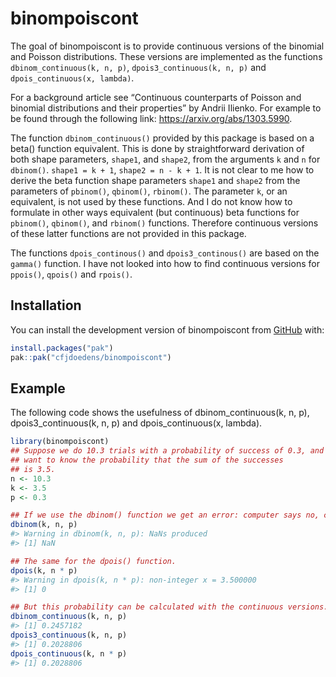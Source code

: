 
<!-- README.md is generated from README.Rmd. Please edit that file -->

# binompoiscont

The goal of binompoiscont is to provide continuous versions of the
binomial and Poisson distributions. These versions are implemented as
the functions `dbinom_continuous(k, n, p)`, `dpois3_continuous(k, n, p)`
and `dpois_continuous(x, lambda)`.

For a background article see “Continuous counterparts of Poisson and
binomial distributions and their properties” by Andrii Ilienko. For
example to be found through the following link:
<https://arxiv.org/abs/1303.5990>.

The function `dbinom_continuous()` provided by this package is based on
a beta() function equivalent. This is done by straightforward derivation
of both shape parameters, `shape1`, and `shape2`, from the arguments `k`
and `n` for `dbinom()`. `shape1 = k + 1`, `shape2 = n - k + 1`. It is
not clear to me how to derive the beta function shape parameters
`shape1` and `shape2` from the parameters of `pbinom()`, `qbinom()`,
`rbinom()`. The parameter `k`, or an equivalent, is not used by these
functions. And I do not know how to formulate in other ways equivalent
(but continuous) beta functions for `pbinom()`, `qbinom()`, and
`rbinom()` functions. Therefore continuous versions of these latter
functions are not provided in this package.

The functions `dpois_continous()` and `dpois3_continous()` are based on
the `gamma()` function. I have not looked into how to find continuous
versions for `ppois()`, `qpois()` and `rpois()`.

## Installation

You can install the development version of binompoiscont from
[GitHub](https://github.com/) with:

``` r
install.packages("pak")
pak::pak("cfjdoedens/binompoiscont")
```

## Example

The following code shows the usefulness of dbinom_continuous(k, n, p),
dpois3_continuous(k, n, p) and dpois_continuous(x, lambda).

``` r
library(binompoiscont)
## Suppose we do 10.3 trials with a probability of success of 0.3, and we
## want to know the probability that the sum of the successes
## is 3.5.
n <- 10.3
k <- 3.5
p <- 0.3

## If we use the dbinom() function we get an error: computer says no, can't do this.
dbinom(k, n, p)
#> Warning in dbinom(k, n, p): NaNs produced
#> [1] NaN

## The same for the dpois() function.
dpois(k, n * p)
#> Warning in dpois(k, n * p): non-integer x = 3.500000
#> [1] 0

## But this probability can be calculated with the continuous versions.
dbinom_continuous(k, n, p)
#> [1] 0.2457182
dpois3_continuous(k, n, p)
#> [1] 0.2028806
dpois_continuous(k, n * p)
#> [1] 0.2028806
```

